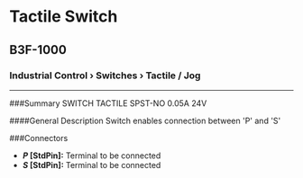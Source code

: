 # Tactile Switch
## B3F-1000
### Industrial Control › Switches › Tactile / Jog 
***

###Summary
SWITCH TACTILE SPST-NO 0.05A 24V

####General Description
Switch enables connection between 'P' and 'S'

###Connectors 
- ***P* [StdPin]:** Terminal to be connected
- ***S* [StdPin]:** Terminal to be connected


